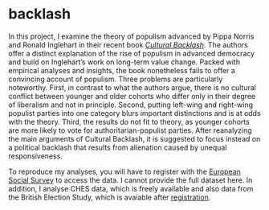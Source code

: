 # backlash
In this project, I examine the theory of populism advanced by Pippa Norris and Ronald Inglehart in their recent book [*Cultural Backlash*](https://www.cambridge.org/core/books/cultural-backlash/3C7CB32722C7BB8B19A0FC005CAFD02B). The authors offer a distinct explanation of the rise of populism in advanced democracy and build on Inglehart’s work on long-term value change. Packed with empirical analyses and insights, the book nonetheless fails to offer a convincing account of populism. Three problems are particularly noteworthy. First, in contrast to what the authors argue, there is no cultural conflict between younger and older cohorts who differ only in their degree of liberalism and not in principle. Second, putting left-wing and right-wing populist parties into one category blurs important distinctions and is at odds with the theory. Third, the results do not fit to theory, as younger cohorts are more likely to vote for authoritarian-populist parties. After reanalyzing the main arguments of Cultural Backlash, it is suggested to focus instead on a political backlash that results from alienation caused by unequal responsiveness.

To reproduce my analyses, you will have to register with the [European Social Survey](http://www.europeansocialsurvey.org/user/new) to access the data. I cannot provide the full dataset here. In addition, I analyse CHES data, which is freely available and also data from the British Election Study, which is avaiable after [registration](https://www.britishelectionstudy.com/wp-login.php?action=register).
